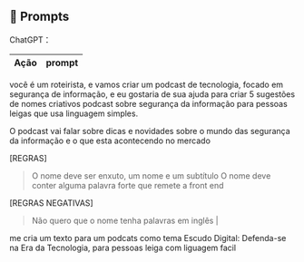 ## 🧠 Prompts


ChatGPT：

|   Ação   | prompt                                                                                                                                                                                                                                                                         |
| :------: | ------------------------------------------------------------------------------------------------------------------------------------------------------------------------------------------------------------------------------------------------------------------------------ |
 você é um roteirista, e vamos criar um podcast de tecnologia, focado em segurança de informação, e eu gostaria de sua ajuda para criar 5 sugestões
de nomes criativos podcast sobre segurança da informação para pessoas leigas que usa linguagem simples.

O podcast vai falar sobre dicas e novidades sobre o mundo das segurança da informação e o que esta acontecendo no mercado

[REGRAS]

> O nome deve ser enxuto, um nome e um subtítulo
O nome deve conter alguma palavra forte que remete a front end
> 

[REGRAS NEGATIVAS]

> Não quero que o nome tenha palavras em inglês |


me cria um texto para um podcats como tema Escudo Digital: Defenda-se na Era da Tecnologia, para pessoas leiga com liguagem facil 